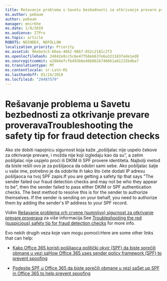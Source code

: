 ```yaml
---
title: Rešavanje problema u Savetu bezbednosti za otkrivanje prevare proverava
ms.author: pebaum
author: pebaum
manager: mnirkhe
ms.date: 1/9/2019
ms.audience: ITPro
ms.topic: article
ROBOTS: NOINDEX, NOFOLLOW
localization_priority: Priority
ms.assetid: 96ebe3c5-66ea-4662-98b7-052c2181c2f3
ms.openlocfilehash: 24842e8cc5c6e47fb0eb637e6a3211637ede1ed8
ms.sourcegitcommit: e2864efcfb493b6e46b662b746661a61232bdba7
ms.translationtype: MT
ms.contentlocale: sr-Latn-RS
ms.lasthandoff: 01/24/2019
ms.locfileid: "29487579"
---
```

# <a name="troubleshooting-the-safety-tip-for-fraud-detection-checks"></a><span data-ttu-id="9f855-102">Rešavanje problema u Savetu bezbednosti za otkrivanje prevare proverava</span><span class="sxs-lookup"><span data-stu-id="9f855-102">Troubleshooting the safety tip for fraud detection checks</span></span>

<span data-ttu-id="9f855-p101">Ako ste dobiti napojnicu sigurnost koja kaže „pošiljalac nije uspelo čekove za otkrivanje prevare, i možda nije koji izgledaju kao da su”, a zatim pošiljalac nije uspjelo proći ili DKIM ili SPF provere identiteta. Najbolji metod da biste rešili ovo je za pošiljaoca da odobri sami sebe. Ako pošiljalac šalje u vaše ime, potrebno je da odobrite ih tako što ćete dodati IP adresu pošiljaoca na tvoj SPF zapis.</span><span class="sxs-lookup"><span data-stu-id="9f855-p101">If you are getting a safety tip that says "The sender failed our fraud detection checks and may not be who they appear to be", then the sender failed to pass either DKIM or SPF authentication checks. The best method to resolve this is for the sender to authorize themselves. If the sender is sending on your behalf, you need to authorize them by adding the sender's IP address to your SPF record.</span></span>
  
<span data-ttu-id="9f855-106">Vidim [Rešavanje problema vrh crvene (sumnjivo) sigurnost za otkrivanje prevare proverava](https://blogs.msdn.microsoft.com/tzink/2016/11/02/troubleshooting-the-red-suspicious-safety-tip-for-fraud-detection-checks/) za više informacija.</span><span class="sxs-lookup"><span data-stu-id="9f855-106">See [Troubleshooting the red (suspicious) safety tip for fraud detection checks](https://blogs.msdn.microsoft.com/tzink/2016/11/02/troubleshooting-the-red-suspicious-safety-tip-for-fraud-detection-checks/) for more info.</span></span> 
  
<span data-ttu-id="9f855-107">Evo nekih drugih veza koje vam mogu pomoći:</span><span class="sxs-lookup"><span data-stu-id="9f855-107">Here are some other links that can help:</span></span>
  
- [<span data-ttu-id="9f855-108">Kako Office 365 koristi pošiljaoca politički okvir (SPF) da biste sprečili obmane u vezi sa</span><span class="sxs-lookup"><span data-stu-id="9f855-108">How Office 365 uses sender policy framework (SPF) to prevent spoofing</span></span>](https://docs.microsoft.com/en-us/office365/SecurityCompliance/how-office-365-uses-spf-to-prevent-spoofing)
    
- [<span data-ttu-id="9f855-109">Podesite SPF u Office 365 da biste sprečili obmane u vezi sa</span><span class="sxs-lookup"><span data-stu-id="9f855-109">Set up SPF in Office 365 to help prevent spoofing</span></span>](https://docs.microsoft.com/en-us/office365/SecurityCompliance/set-up-spf-in-office-365-to-help-prevent-spoofing)
    

